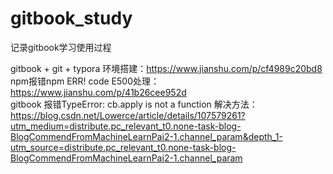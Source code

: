 # gitbook_study
记录gitbook学习使用过程

gitbook + git + typora 环境搭建：https://www.jianshu.com/p/cf4989c20bd8  
npm报错npm ERR! code E500处理：https://www.jianshu.com/p/41b26cee952d  
gitbook 报错TypeError: cb.apply is not a function 解决方法：  
https://blog.csdn.net/Lowerce/article/details/107579261?utm_medium=distribute.pc_relevant_t0.none-task-blog-BlogCommendFromMachineLearnPai2-1.channel_param&depth_1-utm_source=distribute.pc_relevant_t0.none-task-blog-BlogCommendFromMachineLearnPai2-1.channel_param

